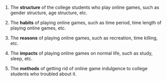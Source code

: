 1) The **structure** of the college students who play online games, such as gender structure, age structure, etc.

2) The **habits** of playing online games, such as time period, time length of playing online games, etc.

3) The **reasons** of playing online games, such as recreation, time killing, etc.

4) The **impacts** of playing online games on normal life, such as study, sleep, etc.

5) The **methods** of getting rid of online game indulgence to college students who troubled about it.